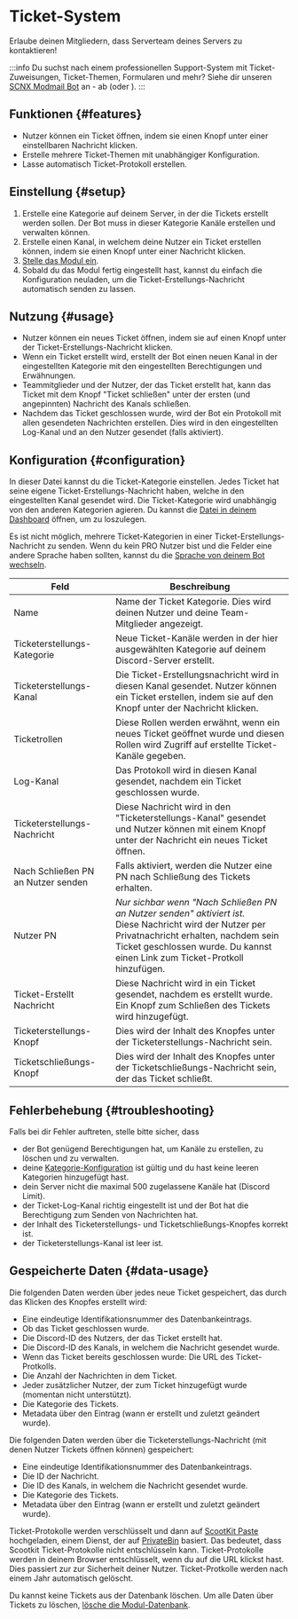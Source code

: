 # Ticket-System

Erlaube deinen Mitgliedern, dass Serverteam deines Servers zu kontaktieren!

<ModuleOverview moduleName="tickets" />

:::info
Du suchst nach einem professionellen Support-System mit Ticket-Zuweisungen, Ticket-Themen, Formularen und mehr?
Siehe dir unseren [SCNX Modmail Bot](https://modmail.net) an - ab <PlanPrice plan="UNLIMITED" type="MONTHLY"/> (oder <PlanPrice plan="UNLIMITED" type="YEARLY"/>).
:::

## Funktionen {#features}

* Nutzer können ein Ticket öffnen, indem sie einen Knopf unter einer einstellbaren Nachricht klicken. 
* Erstelle mehrere Ticket-Themen mit unabhängiger Konfiguration.
* Lasse automatisch Ticket-Protokoll erstellen.

## Einstellung {#setup}

1. Erstelle eine Kategorie auf deinem Server, in der die Tickets erstellt werden sollen. Der Bot muss in dieser Kategorie Kanäle erstellen und verwalten können.
2. Erstelle einen Kanal, in welchem deine Nutzer ein Ticket erstellen können, indem sie einen Knopf unter einer Nachricht klicken.
3. [Stelle das Modul ein](#configuration).
4. Sobald du  das Modul fertig eingestellt hast, kannst du einfach die Konfiguration neuladen, um die Ticket-Erstellungs-Nachricht automatisch senden zu lassen.

## Nutzung {#usage}

* Nutzer können ein neues Ticket öffnen, indem sie auf einen Knopf unter der Ticket-Erstellungs-Nachricht klicken. 
* Wenn ein Ticket erstellt wird, erstellt der Bot einen neuen Kanal in der eingestellten Kategorie mit den eingestellten Berechtigungen und Erwähnungen.
* Teammitglieder und der Nutzer, der das Ticket erstellt hat, kann das Ticket mit dem Knopf "Ticket schließen" unter der ersten (und angepinnten) Nachricht des Kanals schließen.
* Nachdem das Ticket geschlossen wurde, wird der Bot ein Protokoll mit allen gesendeten Nachrichten erstellen. Dies wird in den eingestellten Log-Kanal und an den Nutzer gesendet (falls aktiviert).

## Konfiguration {#configuration}

In dieser Datei kannst du die Ticket-Kategorie einstellen. Jedes Ticket hat seine eigene Ticket-Erstellungs-Nachricht haben, welche in den eingestellten Kanal gesendet wird. Die Ticket-Kategorie wird unabhängig von den anderen Kategorien agieren. Du kannst die [Datei in deinem Dashboard](https://scnx.app/de/glink?page=bot/configuration?file=tickets|config) öffnen, um zu loszulegen.

Es ist nicht möglich, mehrere Ticket-Kategorien in einer Ticket-Erstellungs-Nachricht zu senden. Wenn du kein PRO Nutzer bist und die Felder eine andere Sprache haben sollten, kannst du die [Sprache von deinem Bot wechseln](/docs/scnx/guilds/bots#bot-language).

| Feld                                | Beschreibung                                                                                                                                                                                         |
|--------------------------------------|-----------------------------------------------------------------------------------------------------------------------------------------------------------------------------------------------------|
| Name                                 | Name der Ticket Kategorie. Dies wird deinen Nutzer und deine Team-Mitglieder angezeigt.                                                                                                                     |
| Ticketerstellungs-Kategorie               | Neue Ticket-Kanäle werden in der hier ausgewählten Kategorie auf deinem Discord-Server erstellt.                                                                                                |
| Ticketerstellungs-Kanal               | Die Ticket-Erstellungsnachricht wird in diesen Kanal gesendet. Nutzer können ein Ticket erstellen, indem sie auf den Knopf unter der Nachricht klicken.                  |
| Ticketrollen                         | Diese Rollen werden erwähnt, wenn ein neues Ticket geöffnet wurde und diesen Rollen wird Zugriff auf erstellte Ticket-Kanäle gegeben.                                                                  |
| Log-Kanal                          | Das Protokoll wird in diesen Kanal gesendet, nachdem ein Ticket geschlossen wurde.                                                                                                                                   |
| Ticketerstellungs-Nachricht                | Diese Nachricht wird in den "Ticketerstellungs-Kanal" gesendet und Nutzer können mit einem Knopf unter der Nachricht ein neues Ticket öffnen.                                       |
| Nach Schließen PN an Nutzer senden | Falls aktiviert, werden die Nutzer eine PN nach Schließung des Tickets erhalten. |
| Nutzer PN                              | <i>Nur sichbar wenn "Nach Schließen PN an Nutzer senden" aktiviert ist.</i><br/>Diese Nachricht wird der Nutzer per Privatnachricht erhalten, nachdem sein Ticket geschlossen wurde. Du kannst einen Link zum Ticket-Protkoll hinzufügen. |
| Ticket-Erstellt Nachricht               | Diese Nachricht wird in ein Ticket gesendet, nachdem es erstellt wurde. Ein Knopf zum Schließen des Tickets wird hinzugefügt.                                                                    |
| Ticketerstellungs-Knopf                 | Dies wird der Inhalt des Knopfes unter der Ticketerstellungs-Nachricht sein.                                                                                   |
| Ticketschließungs-Knopf                  | Dies wird der Inhalt des Knopfes unter der Ticketschließungs-Nachricht sein, der das Ticket schließt.                                                                                     |

## Fehlerbehebung {#troubleshooting}

Falls bei dir Fehler auftreten, stelle bitte sicher, dass

* der Bot genügend Berechtigungen hat, um Kanäle zu erstellen, zu löschen und zu verwalten. 
* deine [Kategorie-Konfiguration](#configuration) ist gültig und du hast keine leeren Kategorien hinzugefügt hast. 
* dein Server nicht die maximal 500 zugelassene Kanäle hat (Discord Limit).
* der Ticket-Log-Kanal richtig eingestellt ist und der Bot hat die Berechtigung zum Senden von Nachrichten hat.
* der Inhalt des Ticketerstellungs- und Ticketschließungs-Knopfes korrekt ist.
* der Ticketerstellungs-Kanal ist leer ist.

## Gespeicherte Daten {#data-usage}

Die folgenden Daten werden über jedes neue Ticket gespeichert, das durch das Klicken des Knopfes erstellt wird:

* Eine eindeutige Identifikationsnummer des Datenbankeintrags.
* Ob das Ticket geschlossen wurde.
* Die Discord-ID des Nutzers, der das Ticket erstellt hat.
* Die Discord-ID des Kanals, in welchem die Nachricht gesendet wurde.
* Wenn das Ticket bereits geschlossen wurde: Die URL des Ticket-Protkolls.
* Die Anzahl der Nachrichten in dem Ticket.
* Jeder zusätzlicher Nutzer, der zum Ticket hinzugefügt wurde (momentan nicht unterstützt).
* Die Kategorie des Tickets.
* Metadata über den Eintrag (wann er erstellt und zuletzt geändert wurde).

Die folgenden Daten werden über die Ticketerstellungs-Nachricht (mit denen Nutzer Tickets öffnen können) gespeichert:

* Eine eindeutige Identifikationsnummer des Datenbankeintrags.
* Die ID der Nachricht.
* Die ID des Kanals, in welchem die Nachricht gesendet wurde.
* Die Kategorie des Tickets.
* Metadata über den Eintrag (wann er erstellt und zuletzt geändert wurde).

Ticket-Protokolle werden verschlüsselt und dann auf [ScootKit Paste](https://paste.scootkit.net) hochgeladen, einem Dienst, der auf [PrivateBin](https://github.com/PrivateBin/PrivateBin) basiert. Das bedeutet, dass Scootkit Ticket-Protokolle nicht entschlüsseln kann. Ticket-Protokolle werden in deinem Browser entschlüsselt, wenn du auf die URL klickst hast. Dies passiert zur zur Sicherheit deiner Nutzer. Ticket-Protkolle werden nach einem Jahr automatisch gelöscht.

Du kannst keine Tickets aus der Datenbank löschen.
Um alle Daten über Tickets zu löschen, [lösche die Modul-Datenbank](/docs/custom-bot/additional-features#reset-module-database).